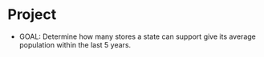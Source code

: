 # Project
- GOAL: Determine how many stores a state can support give its average population within the last 5 years.

